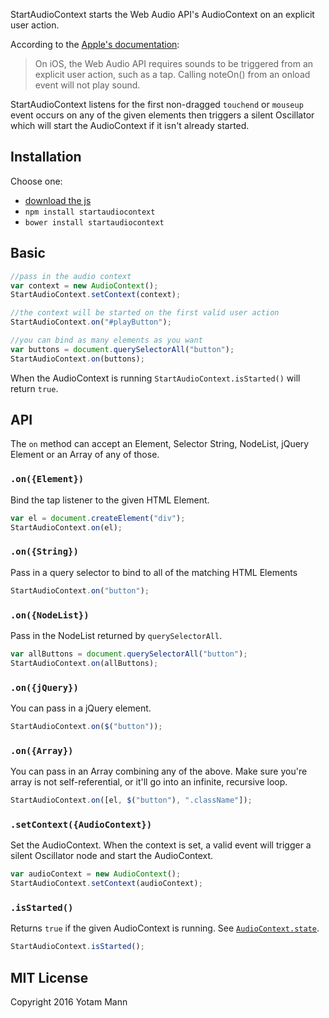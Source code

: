 StartAudioContext starts the Web Audio API's AudioContext on an explicit user action. 

According to the [Apple's documentation](https://developer.apple.com/library/safari/documentation/AudioVideo/Conceptual/Using_HTML5_Audio_Video/PlayingandSynthesizingSounds/PlayingandSynthesizingSounds.html): 
> On iOS, the Web Audio API requires sounds to be triggered from an explicit user action, such as a tap. Calling noteOn() from an onload event will not play sound.

StartAudioContext listens for the first non-dragged `touchend` or `mouseup` event occurs on any of the given elements then triggers a silent Oscillator which will start the AudioContext if it isn't already started.

## Installation

Choose one:

* [download the js](https://raw.githubusercontent.com/tambien/StartAudioContext/master/StartAudioContext.js)
* `npm install startaudiocontext`
* `bower install startaudiocontext`

## Basic

```javascript
//pass in the audio context
var context = new AudioContext();
StartAudioContext.setContext(context);

//the context will be started on the first valid user action
StartAudioContext.on("#playButton");

//you can bind as many elements as you want
var buttons = document.querySelectorAll("button");
StartAudioContext.on(buttons);
```

When the AudioContext is running `StartAudioContext.isStarted()` will return `true`.

## API

The `on` method can accept an Element, Selector String, NodeList, jQuery Element or an Array of any of those.

### `.on({Element})`

Bind the tap listener to the given HTML Element. 

```javascript
var el = document.createElement("div");
StartAudioContext.on(el);
```
### `.on({String})`

Pass in a query selector to bind to all of the matching HTML Elements

```javascript
StartAudioContext.on("button");
```

### `.on({NodeList})`

Pass in the NodeList returned by `querySelectorAll`. 

```javascript
var allButtons = document.querySelectorAll("button");
StartAudioContext.on(allButtons);
```

### `.on({jQuery})`

You can pass in a jQuery element. 

```javascript
StartAudioContext.on($("button"));
```

### `.on({Array})`

You can pass in an Array combining any of the above. Make sure you're array is not self-referential, or it'll go into an infinite, recursive loop. 

```javascript
StartAudioContext.on([el, $("button"), ".className"]);
```

### `.setContext({AudioContext})`

Set the AudioContext. When the context is set, a valid event will trigger a silent Oscillator node and start the AudioContext. 

```javascript
var audioContext = new AudioContext();
StartAudioContext.setContext(audioContext);
```

### `.isStarted()`

Returns `true` if the given AudioContext is running. See [`AudioContext.state`](https://developer.mozilla.org/en-US/docs/Web/API/AudioContext/state).

```javascript
StartAudioContext.isStarted();
```

## MIT License

Copyright 2016 Yotam Mann